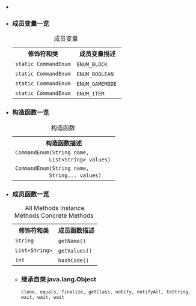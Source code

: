 <div class="summary">
<ul class="blockList">
<li class="blockList">

<li class="blockList"><a name="field.summary">
<!--   -->
</a>
<h3>成员变量一览</h3>
<table class="memberSummary" border="0" cellpadding="3" cellspacing="0" summary="Field Summary table, listing fields, and an explanation">
<caption><span>成员变量</span><span class="tabEnd"> </span></caption>
<tr>
<th>修饰符和类</th>
<th>成员变量描述</th>
</tr>
<tr class="altColor">
<td class="colFirst"><code>static <a  title="class in cn.nukkit.command.data">CommandEnum</a></code></td>
<td class="colLast"><code><span class="memberNameLink"><a >ENUM_BLOCK</a></span></code> </td>
</tr>
<tr class="rowColor">
<td class="colFirst"><code>static <a  title="class in cn.nukkit.command.data">CommandEnum</a></code></td>
<td class="colLast"><code><span class="memberNameLink"><a >ENUM_BOOLEAN</a></span></code> </td>
</tr>
<tr class="altColor">
<td class="colFirst"><code>static <a  title="class in cn.nukkit.command.data">CommandEnum</a></code></td>
<td class="colLast"><code><span class="memberNameLink"><a >ENUM_GAMEMODE</a></span></code> </td>
</tr>
<tr class="rowColor">
<td class="colFirst"><code>static <a  title="class in cn.nukkit.command.data">CommandEnum</a></code></td>
<td class="colLast"><code><span class="memberNameLink"><a >ENUM_ITEM</a></span></code> </td>
</tr>
</table>
</li>
</ul>
<!-- ======== CONSTRUCTOR SUMMARY ======== -->
<ul class="blockList">
<li class="blockList"><a name="constructor.summary">
<!--   -->
</a>
<h3>构造函数一览</h3>
<table class="memberSummary" border="0" cellpadding="3" cellspacing="0" summary="Constructor Summary table, listing constructors, and an explanation">
<caption><span>构造函数</span><span class="tabEnd"> </span></caption>
<tr>
<th>构造函数描述</th>
</tr>
<tr class="altColor">
<td class="colOne"><code><span class="memberNameLink"><a >CommandEnum</a></span>(<a  title="class or interface in java.lang">String</a> name,
           <a  title="class or interface in java.util">List</a>&lt;<a  title="class or interface in java.lang">String</a>&gt; values)</code> </td>
</tr>
<tr class="rowColor">
<td class="colOne"><code><span class="memberNameLink"><a >CommandEnum</a></span>(<a  title="class or interface in java.lang">String</a> name,
           <a  title="class or interface in java.lang">String</a>... values)</code> </td>
</tr>
</table>
</li>
</ul>
<!-- ========== METHOD SUMMARY =========== -->
<ul class="blockList">
<li class="blockList"><a name="method.summary">
<!--   -->
</a>
<h3>成员函数一览</h3>
<table class="memberSummary" border="0" cellpadding="3" cellspacing="0" summary="Method Summary table, listing methods, and an explanation">
<caption><span id="t0" class="activeTableTab"><span>All Methods</span><span class="tabEnd"> </span></span><span id="t2" class="tableTab"><span><a >Instance Methods</a></span><span class="tabEnd"> </span></span><span id="t4" class="tableTab"><span><a >Concrete Methods</a></span><span class="tabEnd"> </span></span></caption>
<tr>
<th>修饰符和类</th>
<th>成员函数描述</th>
</tr>
<tr id="i0" class="altColor">
<td class="colFirst"><code><a  title="class or interface in java.lang">String</a></code></td>
<td class="colLast"><code><span class="memberNameLink"><a >getName</a></span>()</code> </td>
</tr>
<tr id="i1" class="rowColor">
<td class="colFirst"><code><a  title="class or interface in java.util">List</a>&lt;<a  title="class or interface in java.lang">String</a>&gt;</code></td>
<td class="colLast"><code><span class="memberNameLink"><a >getValues</a></span>()</code> </td>
</tr>
<tr id="i2" class="altColor">
<td class="colFirst"><code>int</code></td>
<td class="colLast"><code><span class="memberNameLink"><a >hashCode</a></span>()</code> </td>
</tr>
</table>
<ul class="blockList">
<li class="blockList"><a name="methods.inherited.from.class.java.lang.Object">
<!--   -->
</a>
<h3>继承自类 java.lang.<a  title="class or interface in java.lang">Object</a></h3>
<code><a  title="class or interface in java.lang">clone</a>, <a  title="class or interface in java.lang">equals</a>, <a  title="class or interface in java.lang">finalize</a>, <a  title="class or interface in java.lang">getClass</a>, <a  title="class or interface in java.lang">notify</a>, <a  title="class or interface in java.lang">notifyAll</a>, <a  title="class or interface in java.lang">toString</a>, <a  title="class or interface in java.lang">wait</a>, <a  title="class or interface in java.lang">wait</a>, <a  title="class or interface in java.lang">wait</a></code></li>
</ul>
</li>
</ul>
</li>
</ul>
</div>

